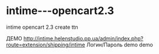 # intime---opencart2.3
intime opencart 2.3 create ttn


ДЕМО http://intime.helenstudio.pp.ua/admin/index.php?route=extension/shipping/intime
Логин/Пароль
demo 
demo
